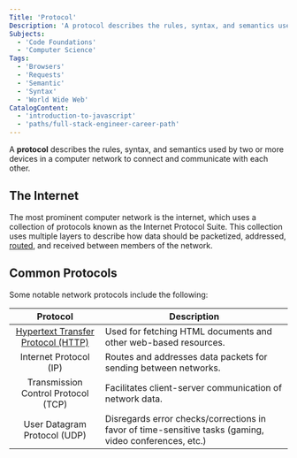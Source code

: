 ```yaml
---
Title: 'Protocol'
Description: 'A protocol describes the rules, syntax, and semantics used by two or more devices in a computer network to connect and communicate with each other.'
Subjects:
  - 'Code Foundations'
  - 'Computer Science'
Tags:
  - 'Browsers'
  - 'Requests'
  - 'Semantic'
  - 'Syntax'
  - 'World Wide Web'
CatalogContent:
  - 'introduction-to-javascript'
  - 'paths/full-stack-engineer-career-path'
---
```


A **protocol** describes the rules, syntax, and semantics used by two or more devices in a computer network to connect and communicate with each other.

## The Internet

The most prominent computer network is the internet, which uses a collection of protocols known as the Internet Protocol Suite. This collection uses multiple layers to describe how data should be packetized, addressed, [routed](https://www.codecademy.com/resources/docs/general/routing), and received between members of the network.

## Common Protocols

Some notable network protocols include the following:

|                                           Protocol                                           | Description                                                                                            |
| :------------------------------------------------------------------------------------------: | ------------------------------------------------------------------------------------------------------ |
| [Hypertext Transfer Protocol (HTTP)](https://www.codecademy.com/resources/docs/general/http) | Used for fetching HTML documents and other web-based resources.                                        |
|                                    Internet Protocol (IP)                                    | Routes and addresses data packets for sending between networks.                                        |
|                             Transmission Control Protocol (TCP)                              | Facilitates client-server communication of network data.                                               |
|                                 User Datagram Protocol (UDP)                                 | Disregards error checks/corrections in favor of time-sensitive tasks (gaming, video conferences, etc.) |

